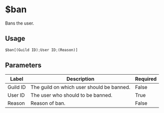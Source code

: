 # $ban
Bans the user.

## Usage
```py
$ban[(Guild ID);User ID;(Reason)]
```

## Parameters
| Label | Description | Required |
| ----- | ----------- | -------- |
| Guild ID | The guild on which user should be banned. | False |
| User ID | The user who should to be banned. | True |
| Reason | Reason of ban. | False |